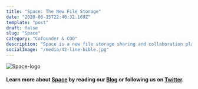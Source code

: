 ```yaml
---
title: "Space: The New File Storage"
date: "2020-06-15T22:40:32.169Z"
template: "post"
draft: false
slug: "Space"
category: "Cofounder & COO"
description: "Space is a new file storage sharing and collaboration platform with a focus on privacy. Stop letting companies spy on you. Finally take control of your privacy while still enjoying all your favorite features & tools."
socialImage: "/media/42-line-bible.jpg"
---
```


![Space-logo](/Space-(1).png)

#### Learn more about [Space](https://space.storage) by reading our [Blog](https://blog.space.storage) or following us on [Twitter](https://twitter.com/spacestorage).







